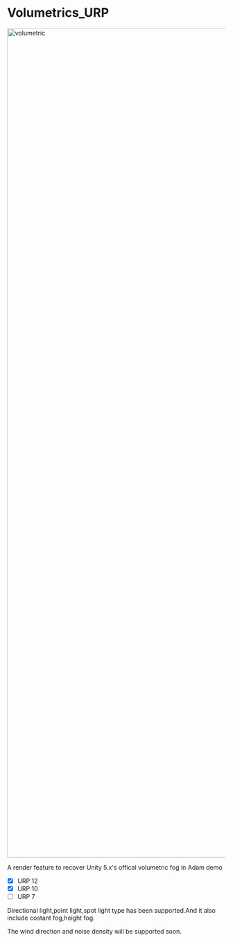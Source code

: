 # Volumetrics_URP
<img width="1907" alt="volumetric" src="https://user-images.githubusercontent.com/18096279/211371418-47a4b14f-ea23-46e4-bb0b-5965b907b1a7.png">

A render feature to recover Unity 5.x's offical volumetric fog in Adam demo
- [x] URP 12
- [x] URP 10
- [ ] URP 7

Directional light,point light,spot light type has been supported.And it also include costant fog,height fog.

The wind direction and noise density will be supported soon.
